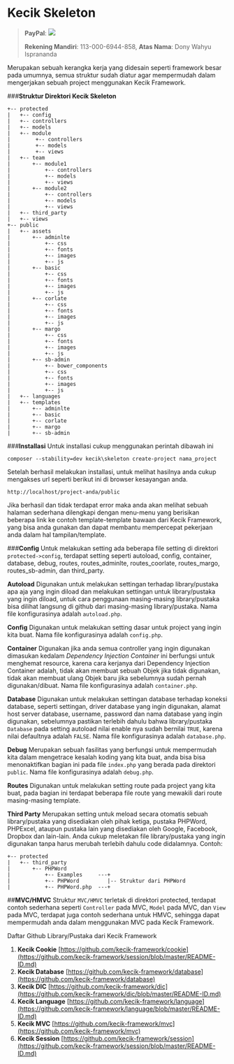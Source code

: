 **Kecik Skeleton**
============

> **PayPal**: [![](https://www.paypalobjects.com/en_US/i/btn/btn_donate_LG.gif)](https://www.paypal.com/cgi-bin/webscr?cmd=_donations&business=dony_cavalera_md%40yahoo%2ecom&lc=US&item_name=Dony%20Wahyu%20Isp&no_note=0&currency_code=USD&bn=PP%2dDonationsBF%3abtn_donateCC_LG%2egif%3aNonHostedGuest)
> 
> **Rekening Mandiri**: 113-000-6944-858, **Atas Nama**: Dony Wahyu Isprananda

Merupakan sebuah kerangka kerja yang didesain seperti framework besar pada umumnya, semua struktur sudah diatur agar mempermudah dalam mengerjakan sebuah project menggunakan Kecik Framework.

###**Struktur Direktori Kecik Skeleton**
```
+-- protected
|   +-- config
|   +-- controllers
|   +-- models
|   +-- module
|        +-- controllers
|        +-- models
|        +-- views
|   +-- team
|       +-- module1
|           +-- controllers
|           +-- models
|           +-- views
|       +-- module2
|           +-- controllers
|           +-- models
|           +-- views
|   +-- third_party
|   +-- views
+-- public
|   +-- assets
|       +-- adminlte
|           +-- css
|           +-- fonts
|           +-- images
|           +-- js
|       +-- basic
|           +-- css
|           +-- fonts
|           +-- images
|           +-- js
|       +-- corlate
|           +-- css
|           +-- fonts
|           +-- images
|           +-- js
|       +-- margo
|           +-- css
|           +-- fonts
|           +-- images
|           +-- js
|       +-- sb-admin
|           +-- bower_components
|           +-- css
|           +-- fonts
|           +-- images
|           +-- js
|   +-- languages
|   +-- templates
|       +-- adminlte
|       +-- basic
|       +-- corlate
|       +-- margo
|       +-- sb-admin
```

###**Installasi**
Untuk installasi cukup menggunakan perintah dibawah ini
```shell
composer --stability=dev kecik\skeleton create-project nama_project
```

Setelah berhasil melakukan installasi, untuk melihat hasilnya anda cukup mengakses url seperti berikut ini di browser kesayangan anda.
```
http://localhost/project-anda/public
```

Jika berhasil dan tidak terdapat error maka anda akan melihat sebuah halaman sederhana dilengkapi dengan menu-menu yang berisikan beberapa link ke contoh template-template bawaan dari Kecik Framework, yang bisa anda gunakan dan dapat membantu mempercepat pekerjaan anda dalam hal tampilan/template.

###**Config**
Untuk melakukan setting ada beberapa file setting di direktori `protected->config`, terdapat setting seperti autoload, config, container, database, debug, routes, routes_adminlte, routes_coorlate, routes_margo, routes_sb-admin, dan third_party.

**Autoload**
Digunakan untuk melakukan settingan terhadap library/pustaka apa aja yang ingin diload dan melakukan settingan untuk library/pustaka yang ingin diload, untuk cara penggunaan masing-masing library/pustaka bisa dilihat langsung di github dari masing-masing library/pustaka. Nama file konfigurasinya adalah `autoload.php`.

**Config**
Digunakan untuk melakukan setting dasar untuk project yang ingin kita buat. Nama file konfigurasinya adalah `config.php`.

**Container**
Digunakan jika anda semua controller yang ingin digunakan dimasukan kedalam *Dependency Injection Container* ini berfungsi untuk menghemat resource, karena cara kerjanya dari Dependency Injection Container adalah, tidak akan membuat sebuah Objek jika tidak digunakan, tidak akan membuat ulang Objek baru jika sebelumnya sudah pernah digunakan/dibuat. Nama file konfigurasinya adalah `container.php`.

**Database**
Digunakan untuk melakukan settingan database terhadap koneksi database, seperti settingan, driver database yang ingin digunakan, alamat host server database, username, password dan nama database yang ingin digunakan, sebelumnya pastikan terlebih dahulu bahwa library/pustaka `Database` pada setting autoload nilai enable nya sudah bernilai `TRUE`, karena nilai defaultnya adalah `FALSE`. Nama file konfigurasinya adalah `database.php`.

**Debug**
Merupakan sebuah fasilitas yang berfungsi untuk mempermudah kita dalam mengetrace kesalah koding yang kita buat, anda bisa bisa menonaktifkan bagian ini pada file `index.php` yang berada pada direktori `public`. Nama file konfigurasinya adalah `debug.php`.

**Routes**
Digunakan untuk melakukan setting route pada project yang kita buat, pada bagian ini terdapat beberapa file route yang mewakili dari route masing-masing template.

**Third Party**
Merupakan setting untuk meload secara otomatis sebuah library/pustaka yang disediakan oleh pihak ketiga, pustaka PHPWord, PHPExcel, ataupun pustaka lain yang disediakan oleh Google, Facebook, Dropbox dan lain-lain. Anda cukup meletakan file library/pustaka yang ingin digunakan tanpa harus merubah terlebih dahulu code didalamnya.
Contoh:
```
+-- protected
|   +-- third_party
|       +-- PHPWord
|           +-- Examples     ---+
|           +-- PHPWord         |-- Struktur dari PHPWord
|           +-- PHPWord.php  ---+
```

##**MVC/HMVC**
Struktur `MVC/HMVC` terletak di direktori protected, terdapat contoh sederhana seperti `Controller` pada MVC, `Model` pada MVC, dan `View` pada MVC, terdapat juga contoh sederhana untuk HMVC, sehingga dapat mempermudah anda dalam menggunakan MVC pada Kecik Framework.

Daftar Github Library/Pustaka dari Kecik Framework

 1.  **Kecik Cookie** [https://github.com/kecik-framework/cookie](https://github.com/kecik-framework/session/blob/master/README-ID.md)
 2. **Kecik Database** [https://github.com/kecik-framework/database](https://github.com/kecik-framework/database)
 3. **Kecik DIC** [https://github.com/kecik-framework/dic](https://github.com/kecik-framework/dic/blob/master/README-ID.md)
 4. **Kecik Language** [https://github.com/kecik-framework/language](https://github.com/kecik-framework/language/blob/master/README-ID.md)
 5. **Kecik MVC** [https://github.com/kecik-framework/mvc](https://github.com/kecik-framework/mvc)
 6. **Kecik Session** [https://github.com/kecik-framework/session](https://github.com/kecik-framework/session/blob/master/README-ID.md)

